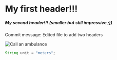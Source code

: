 # My first header!!!
##### My second header!!! (smaller but still impressive ;))

Commit message: Edited file to add two headers

![Call an ambulance](https://i.redd.it/si5mfysgzpc41.jpg)

``` java
String unit = "meters";
```
